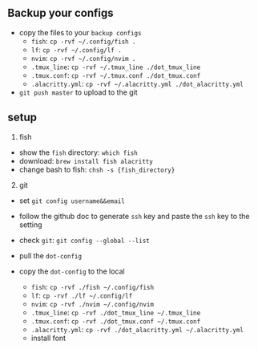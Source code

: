 ## Backup your configs
- copy the files to your `backup configs`
    - `fish`: `cp -rvf ~/.config/fish .`
    - `lf`: `cp -rvf ~/.config/lf .`
    - `nvim`: `cp -rvf ~/.config/nvim .`
    - `.tmux_line`: `cp -rvf ~/.tmux_line ./dot_tmux_line`
    - `.tmux.conf`: `cp -rvf ~/.tmux.conf ./dot_tmux.conf`
    - `.alacritty.yml`: `cp -rvf ~/.alacritty.yml ./dot_alacritty.yml`
- `git push master` to upload to the git

## setup
1. fish
- show the `fish` directory: `which fish` 
- download: `brew install fish alacritty`
- change bash to fish: `chsh -s {fish_directory}`
2. git 
- set `git config username&&email`
- follow the github doc to generate `ssh` key and paste the `ssh` key to the setting
- check `git`: `git config --global --list`
- pull the `dot-config` 

- copy the `dot-config` to the local
    - `fish`: `cp -rvf ./fish ~/.config/fish `
    - `lf`: `cp -rvf ./lf ~/.config/lf `
    - `nvim`: `cp -rvf ./nvim ~/.config/nvim `
    - `.tmux_line`: `cp -rvf ./dot_tmux_line ~/.tmux_line `
    - `.tmux.conf`: `cp -rvf ./dot_tmux.conf ~/.tmux.conf `
    - `.alacritty.yml`: `cp -rvf ./dot_alacritty.yml ~/.alacritty.yml `
    - install font


